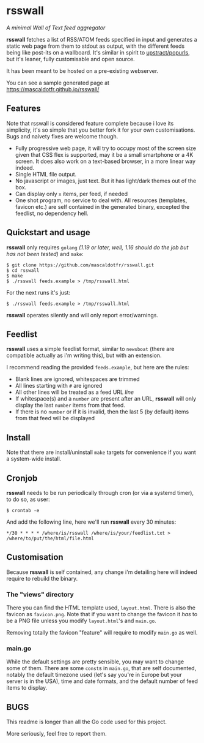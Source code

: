 # rsswall
*A minimal Wall of Text feed aggregator*

**rsswall** fetches a list of RSS/ATOM feeds specified in input and generates
a static web page from them to stdout as output, with the different feeds being
like post-its on a wallboard. It's similar in spirit to
[upstract/popurls](https://upstract.com/?ref=pop), but it's leaner, fully customisable
and open source.

It has been meant to be hosted on a pre-existing webserver.

You can see a sample generated page at https://mascaldotfr.github.io/rsswall/

## Features

Note that rsswall is considered feature complete because i love its simplicity,
it's so simple that you better fork it for your own customisations. Bugs and
naivety fixes are welcome though.

- Fully progressive web page, it will try to occupy most of the screen size given
  that CSS flex is supported, may it be a small smartphone or a 4K screen. It does
  also work on a text-based browser, in a more linear way indeed.
- Single HTML file output.
- No javascript or images, just text. But it has light/dark themes out of the box.
- Can display only `x` items, per feed, if needed
- One shot program, no service to deal with. All resources (templates, favicon
  etc.) are self contained in the generated binary, excepted the feedlist,
  no dependency hell.

## Quickstart and usage 

**rsswall** only requires `golang` *(1.19 or later, well, 1.16 should do the job
but has not been tested)* and `make`:

```shell
$ git clone https://github.com/mascaldotfr/rsswall.git
$ cd rsswall
$ make
$ ./rsswall feeds.example > /tmp/rsswall.html
```

For the next runs it's just:

```shell
$ ./rsswall feeds.example > /tmp/rsswall.html
```

**rsswall** operates silently and will only report error/warnings.

## Feedlist

**rsswall** uses a simple feedlist format, similar to `newsboat` (there are
compatible actually as i'm writing this), but with an extension.

I recommend reading the provided `feeds.example`, but here are the rules:

- Blank lines are ignored, whitespaces are trimmed
- All lines starting with `#` are ignored
- All other lines will be treated as a feed URL *line*
- If whitespace(s) and a `number` are present after an URL, **rsswall** will
  only display the last `number` items from that feed.
- If there is no `number` or if it is invalid, then the last 5 (by default)
  items from that feed will be displayed

## Install

Note that there are install/uninstall `make` targets for convenience if you want a
system-wide install.

## Cronjob

**rsswall** needs to be run periodically through cron (or via a systemd timer),
to do so, as user:

```shell
$ crontab -e
```

And add the following line, here we'll run **rsswall** every 30 minutes:
```crontab
*/30 * * * * /where/is/rsswall /where/is/your/feedlist.txt > /where/to/put/the/html/file.html
```

## Customisation

Because **rsswall** is self contained, any change i'm detailing here will
indeed require to rebuild the binary.

### The "views" directory

There you can find the HTML template used, `layout.html`. There is also the
favicon as `favicon.png`. Note that if you want to change the favicon it *has*
to be a PNG file unless you modify `layout.html`'s and `main.go`.

Removing totally the favicon "feature" will require to modify `main.go` as well.

### main.go

While the default settings are pretty sensible, you may want to change some of
them. There are some `const`s in `main.go`, that are self documented, notably
the default timezone used (let's say you're in Europe but your server is in the
USA), time and date formats, and the default number of feed items to display.

## BUGS

This readme is longer than all the Go code used for this project.

More seriously, feel free to report them.

